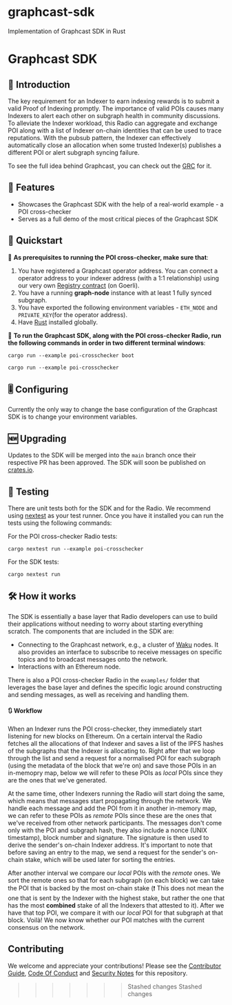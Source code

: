 # graphcast-sdk
Implementation of Graphcast SDK in Rust
# Graphcast SDK

## 📯 Introduction

The key requirement for an Indexer to earn indexing rewards is to submit a valid Proof of Indexing promptly. The importance of valid POIs causes many Indexers to alert each other on subgraph health in community discussions. To alleviate the Indexer workload, this Radio can aggregate and exchange POI along with a list of Indexer on-chain identities that can be used to trace reputations. With the pubsub pattern, the Indexer can effectively automatically close an allocation when some trusted Indexer(s) publishes a different POI or alert subgraph syncing failure.

To see the full idea behind Graphcast, you can check out the [GRC](https://forum.thegraph.com/t/grc-001-graphcast-a-gossip-network-for-indexers/3544/8) for it.

## 📝 Features

- Showcases the Graphcast SDK with the help of a real-world example - a POI cross-checker
- Serves as a full demo of the most critical pieces of the Graphcast SDK

## 🏃 Quickstart

📝 **As prerequisites to running the POI cross-checker, make sure that**:

1. You have registered a Graphcast operator address. You can connect a operator address to your indexer address (with a 1:1 relationship) using our very own [Registry contract](https://goerli.etherscan.io/address/0x1e408c2cf66fd3afcea0f49dc44c9f4db5575e79) (on Goerli).
2. You have a running **graph-node** instance with at least 1 fully synced subgraph.
3. You have exported the following environment variables - `ETH_NODE` and `PRIVATE_KEY`(for the operator address).
4. Have [Rust](https://www.rust-lang.org/tools/install) installed globally.

🚀 **To run the Graphcast SDK, along with the POI cross-checker Radio, run the following commands in order in two different terminal windows**:

```
cargo run --example poi-crosschecker boot
```

```
cargo run --example poi-crosschecker
```

## 🎚️ Configuring

Currently the only way to change the base configuration of the Graphcast SDK is to change your environment variables.

## 🆕 Upgrading

Updates to the SDK will be merged into the `main` branch once their respective PR has been approved. The SDK will soon be published on [crates.io](https://crates.io/).

## 🧪 Testing

There are unit tests both for the SDK and for the Radio. We recommend using [nextest](https://nexte.st/) as your test runner. Once you have it installed you can run the tests using the following commands:

For the POI cross-checker Radio tests:
```
cargo nextest run --example poi-crosschecker
```

For the SDK tests:
```
cargo nextest run
```

## 🛠️ How it works

The SDK is essentially a base layer that Radio developers can use to build their applications without needing to worry about starting everything scratch. The components that are included in the SDK are:

- Connecting to the Graphcast network, e.g., a cluster of [Waku](https://waku.org/) nodes. It also provides an interface to subscribe to receive messages on specific topics and to broadcast messages onto the network.
- Interactions with an Ethereum node.

There is also a POI cross-checker Radio in the `examples/` folder that leverages the base layer and defines the specific logic around constructing and sending messages, as well as receiving and handling them.

#### 🔃 Workflow

When an Indexer runs the POI cross-checker, they immediately start listening for new blocks on Ethereum. On a certain interval the Radio fetches all the allocations of that Indexer and saves a list of the IPFS hashes of the subgraphs that the Indexer is allocating to. Right after that we loop through the list and send a request for a normalised POI for each subgraph (using the metadata of the block that we're on) and save those POIs in an in-memopry map, below we will refer to these POIs as _local_ POIs since they are the ones that we've generated.

At the same time, other Indexers running the Radio will start doing the same, which means that messages start propagating through the network. We handle each message and add the POI from it in another in-memory map, we can refer to these POIs as _remote_ POIs since these are the ones that we've received from other network participants. The messages don't come only with the POI and subgraph hash, they also include a nonce (UNIX timestamp), block number and signature. The signature is then used to derive the sender's on-chain Indexer address. It's important to note that before saving an entry to the map, we send a request for the sender's on-chain stake, which will be used later for sorting the entries.

After another interval we compare our _local_ POIs with the _remote_ ones. We sort the remote ones so that for each subgraph (on each block) we can take the POI that is backed by the most on-chain stake (❗ This does not mean the one that is sent by the Indexer with the highest stake, but rather the one that has the most **combined** stake of all the Indexers that attested to it). After we have that top POI, we compare it with our _local_ POI for that subgraph at that block. Voilà! We now know whether our POI matches with the current consensus on the network.

## Contributing

We welcome and appreciate your contributions! Please see the [Contributor Guide](/CONTRIBUTING.md), [Code Of Conduct](/CODE_OF_CONDUCT.md) and [Security Notes](/SECURITY.md) for this repository.
>>>>>>> Stashed changes
>>>>>>> Stashed changes
